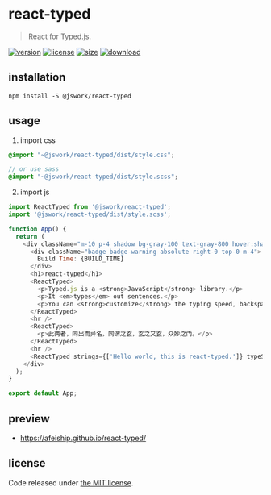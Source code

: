 # react-typed
> React for Typed.js.

[![version][version-image]][version-url]
[![license][license-image]][license-url]
[![size][size-image]][size-url]
[![download][download-image]][download-url]

## installation
```shell
npm install -S @jswork/react-typed
```

## usage
1. import css
  ```scss
  @import "~@jswork/react-typed/dist/style.css";

  // or use sass
  @import "~@jswork/react-typed/dist/style.scss";
  ```
2. import js
  ```js
  import ReactTyped from '@jswork/react-typed';
  import '@jswork/react-typed/dist/style.scss';

  function App() {
    return (
      <div className="m-10 p-4 shadow bg-gray-100 text-gray-800 hover:shadow-md transition-all">
        <div className="badge badge-warning absolute right-0 top-0 m-4">
          Build Time: {BUILD_TIME}
        </div>
        <h1>react-typed</h1>
        <ReactTyped>
          <p>Typed.js is a <strong>JavaScript</strong> library.</p>
          <p>It <em>types</em> out sentences.</p>
          <p>You can <strong>customize</strong> the typing speed, backspacing speed, and more.</p>
        </ReactTyped>
        <hr />
        <ReactTyped>
          <p>此两者，同出而异名，同谓之玄，玄之又玄，众妙之门。</p>
        </ReactTyped>
        <hr />
        <ReactTyped strings={['Hello world, this is react-typed.']} typeSpeed={100} />
      </div>
    );
  }

  export default App;
  ```

## preview
- https://afeiship.github.io/react-typed/

## license
Code released under [the MIT license](https://github.com/afeiship/react-typed/blob/master/LICENSE.txt).

[version-image]: https://img.shields.io/npm/v/@jswork/react-typed
[version-url]: https://npmjs.org/package/@jswork/react-typed

[license-image]: https://img.shields.io/npm/l/@jswork/react-typed
[license-url]: https://github.com/afeiship/react-typed/blob/master/LICENSE.txt

[size-image]: https://img.shields.io/bundlephobia/minzip/@jswork/react-typed
[size-url]: https://github.com/afeiship/react-typed/blob/master/dist/react-typed.min.js

[download-image]: https://img.shields.io/npm/dm/@jswork/react-typed
[download-url]: https://www.npmjs.com/package/@jswork/react-typed
